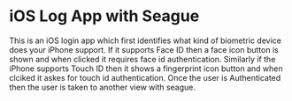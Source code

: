# iOS Log App with Seague

This is an iOS login app which first identifies what kind of biometric device does your iPhone support.
If it supports Face ID then a face icon button is shown and when clicked it requires face id authentication.
Similarly if the iPhone supports Touch ID then it shows a fingerprint icon button and when clciked it askes for touch id authentication.
Once the user is Authenticated then the user is taken to another view with seague.
